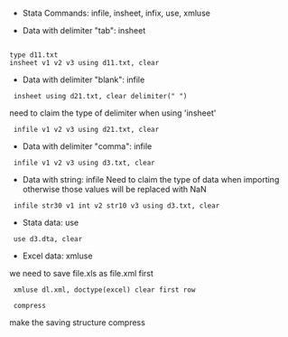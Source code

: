 * Stata Commands: infile, insheet, infix, use, xmluse

* Data with delimiter "tab": insheet
<pre><code>
type d11.txt
insheet v1 v2 v3 using d11.txt, clear 
</code></pre>

* Data with delimiter "blank": infile
<pre><code> insheet using d21.txt, clear delimiter(" ") </code></pre>
   need to claim the type of delimiter when using 'insheet'
<pre><code> infile v1 v2 v3 using d21.txt, clear </code></pre>

* Data with delimiter "comma": infile
<pre><code> infile v1 v2 v3 using d3.txt, clear</code></pre>
   
* Data with string: infile
Need to claim the type of data when importing otherwise those values will be replaced with NaN
<pre><code> infile str30 v1 int v2 str10 v3 using d3.txt, clear </code></pre>

* Stata data: use
<pre><code> use d3.dta, clear </code></pre>

* Excel data: xmluse

we need to save file.xls as file.xml first
<pre><code> xmluse dl.xml, doctype(excel) clear first row </code></pre>
<pre><code> compress </code></pre>
make the saving structure compress

